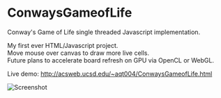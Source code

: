# ConwaysGameofLife
Conway's Game of Life single threaded Javascript implementation.

My first ever HTML/Javascript project.  
Move mouse over canvas to draw more live cells.  
Future plans to accelerate board refresh on GPU via OpenCL or WebGL.

Live demo: http://acsweb.ucsd.edu/~aqt004/ConwaysGameofLife.html  

![Screenshot](https://user-images.githubusercontent.com/14359191/29086204-a766f99e-7c26-11e7-87d8-a007ad3412f5.png)

